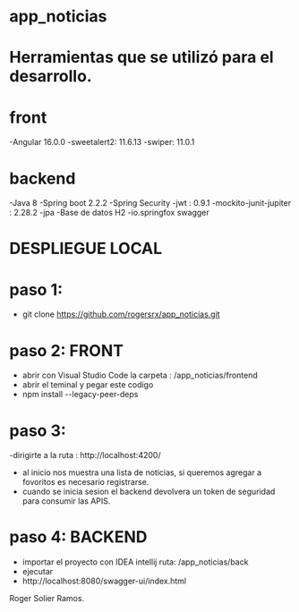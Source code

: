 # app_noticias

# Herramientas que se utilizó para el desarrollo.

# front 

-Angular 16.0.0
-sweetalert2: 11.6.13
-swiper: 11.0.1

# backend 
 -Java 8
 -Spring boot 2.2.2
 -Spring Security
 -jwt : 0.9.1
 -mockito-junit-jupiter : 2.28.2
 -jpa
 -Base de datos H2
 -io.springfox swagger


# DESPLIEGUE LOCAL

# paso 1: 

- git clone https://github.com/rogersrx/app_noticias.git

# paso 2: FRONT
- abrir con Visual Studio Code la carpeta : /app_noticias/frontend
- abrir el teminal y pegar este codigo
- npm install --legacy-peer-deps
# paso 3:
-dirigirte a la ruta : http://localhost:4200/
- al inicio nos muestra una lista de noticias, si queremos agregar a fovoritos es necesario registrarse.
- cuando se inicia sesion el backend devolvera un token  de seguridad para consumir las APIS. 

# paso 4:  BACKEND
- importar el proyecto con IDEA intellij ruta: /app_noticias/back
- ejecutar
- http://localhost:8080/swagger-ui/index.html


Roger Solier Ramos.



